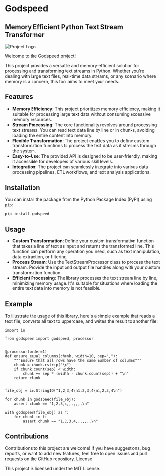 # Godspeed

## Memory Efficient Python Text Stream Transformer

![Project Logo](project_logo.png)

Welcome to the Godspeed project! 

This project provides a versatile and memory-efficient solution for processing and transforming text streams in Python. Whether you're dealing with large text files, real-time data streams, or any scenario where memory is a concern, this tool aims to meet your needs.

## Features

- **Memory Efficiency**: This project prioritizes memory efficiency, making it suitable for processing large text data without consuming excessive memory resources.
- **Stream Processing**: The core functionality revolves around processing text streams. You can read text data line by line or in chunks, avoiding loading the entire content into memory.
- **Flexible Transformation**: The project enables you to define custom transformation functions to process the text data as it streams through the system.
- **Easy-to-Use**: The provided API is designed to be user-friendly, making it accessible for developers of various skill levels.
- **Integration**: The project can seamlessly integrate into various data processing pipelines, ETL workflows, and text analysis applications.

## Installation

You can install the package from the Python Package Index (PyPI) using `pip`:

```bash
pip install godspeed
```

## Usage

- **Custom Transformation**: Define your custom transformation function that takes a line of text as input and returns the transformed line. This function can perform any operation you need, such as text manipulation, data extraction, or filtering.
- **Process Stream**: Use the TextStreamProcessor class to process the text stream. Provide the input and output file handles along with your custom transformation function.
- **Efficient Processing**: The library processes the text stream line by line, minimizing memory usage. It's suitable for situations where loading the entire text data into memory is not feasible.

## Example

To illustrate the usage of this library, here's a simple example that reads a text file, converts all text to uppercase, and writes the result to another file:

```
import io

from godspeed import godspeed, processor


@processor(order=1)
def ensure_equal_columns(chunk, width=10, sep=","):
    """Ensure that all rows have the same number of columns"""
    chunk = chunk.rstrip("\n")
    if chunk.count(sep) < width:
        chunk += sep * (width - chunk.count(sep)) + "\n"
    return chunk


file_obj = io.StringIO("1,2,3,4\n1,2,3,4\n1,2,3,4\n")

for chunk in godspeed(file_obj):
    assert chunk == "1,2,3,4,,,,,,,\n"

with godspeed(file_obj) as f:
    for chunk in f:
        assert chunk == "1,2,3,4,,,,,,,\n"
```

## Contributions

Contributions to this project are welcome! If you have suggestions, bug reports, or want to add new features, feel free to open issues and pull requests on the GitHub repository.
License

This project is licensed under the MIT License.
